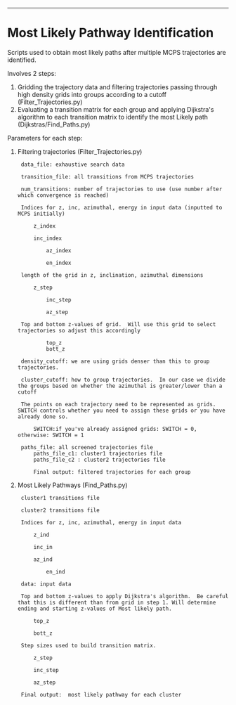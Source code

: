 **********************************************
Most Likely Pathway Identification 
===============================================================================

Scripts used to obtain most likely paths after multiple MCPS trajectories are identified. 

Involves 2 steps: 

1. Gridding the trajectory data and filtering trajectories passing through high density grids into groups according to a cutoff (Filter_Trajectories.py) 
2. Evaluating a transition matrix for each group and applying Dijkstra's algorithm to each transition matrix to identify the most Likely path  (Dijkstras/Find_Paths.py)

Parameters for each step:

1. Filtering trajectories (Filter_Trajectories.py)

		data_file: exhaustive search data

		transition_file: all transitions from MCPS trajectories

		num_transitions: number of trajectories to use (use number after which convergence is reached)

		Indices for z, inc, azimuthal, energy in input data (inputted to MCPS initially)
	
			z_index	
	
			inc_index
	
	        	az_index
	
	        	en_index
	
		length of the grid in z, inclination, azimuthal dimensions
	
			z_step 
		
	        	inc_step
	
	        	az_step
		
		Top and bottom z-values of grid.  Will use this grid to select trajectories so adjust this accordingly 
	
		        top_z
		        bott_z
		
		density_cutoff: we are using grids denser than this to group trajectories.
	
		cluster_cutoff: how to group trajectories.  In our case we divide the groups based on whether the azimuthal is greater/lower than a cutoff
	
		The points on each trajectory need to be represented as grids. SWITCH controls whether you need to assign these grids or you have already done so.
		
			SWITCH:if you've already assigned grids: SWITCH = 0, otherwise: SWITCH = 1
	
		paths_file: all screened trajectories file
	        paths_file_c1: cluster1 trajectories file
	        paths_file_c2 : cluster2 trajectories file
	
	     	Final output: filtered trajectories for each group 

2. Most Likely Pathways (Find_Paths.py) 

		cluster1 transitions file

		cluster2 transitions file

		Indices for z, inc, azimuthal, energy in input data 

			z_ind 	
        		
			inc_in
        		
			az_ind

        		en_ind

		data: input data	

		Top and bottom z-values to apply Dijkstra's algorithm.  Be careful that this is different than from grid in step 1. Will determine ending and starting z-values of Most likely path.

			top_z

			bott_z

		Step sizes used to build transition matrix. 
			
			z_step
        		
			inc_step
        		
			az_step 

		Final output:  most likely pathway for each cluster
